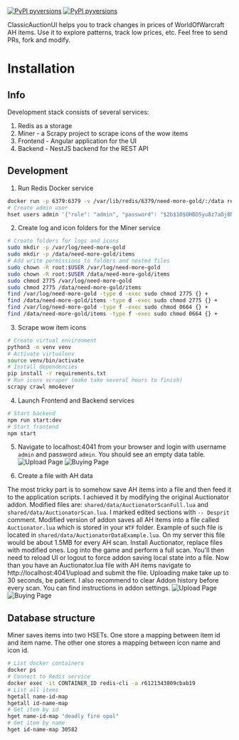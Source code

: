 [![PyPI pyversions](https://img.shields.io/badge/python-3.6-blue.svg)](https://www.python.org/downloads/release/python-360)
[![PyPI pyversions](https://img.shields.io/badge/typescript-%5Ev3.0.0-blue.svg)
](https://www.typescriptlang.org/docs/handbook/release-notes/typescript-3-0.html)

ClassicAuctionUI helps you to track changes in prices of WorldOfWarcraft AH items. Use it to explore patterns, track low prices, etc.
Feel free to send PRs, fork and modify.

# Installation

## Info

Development stack consists of several services:

1. Redis as a storage
2. Miner - a Scrapy project to scrape icons of the wow items
3. Frontend - Angular application for the UI
4. Backend - NestJS backend for the REST API

## Development

1. Run Redis Docker service

```sh
docker run -p 6379:6379 -v /var/lib/redis/6379/need-more-gold/:/data redis:alpine redis-server --requirepass r6121343809cbab19 --appendonly yes
# Create admin user
hset users admin '{"role": "admin", "password": "$2b$10$OHBD5yu8z7aDj8Ntg8FB2.hx4VdcwLBIx3MGcEY.7UMAUTHom7BLO"}'
```

2. Create log and icon folders for the Miner service

```sh
# Create folders for logs and icons
sudo mkdir -p /var/log/need-more-gold
sudo mkdir -p /data/need-more-gold/items
# Add write permissions to folders and nested files
sudo chown -R root:$USER /var/log/need-more-gold
sudo chown -R root:$USER /data/need-more-gold/items
sudo chmod 2775 /var/log/need-more-gold
sudo chmod 2775 /data/need-more-gold/items
find /var/log/need-more-gold -type d -exec sudo chmod 2775 {} +
find /data/need-more-gold/items -type d -exec sudo chmod 2775 {} +
find /var/log/need-more-gold -type f -exec sudo chmod 0664 {} +
find /data/need-more-gold/items -type f -exec sudo chmod 0664 {} +
```

3. Scrape wow item icons

```sh
# Create virtual environment
python3 -m venv venv
# Activate virtualenv
source venv/bin/activate
# Install dependencies
pip install -r requirements.txt
# Run icons scraper (make take several hours to finish)
scrapy crawl mmo4ever
```

4. Launch Frontend and Backend services

```sh
# Start backend
npm run start:dev
# Start frontend
npm start
```

5. Navigate to localhost:4041 from your browser and login with username `admin` and password `admin`. You should see an empty data table.
   ![Upload Page](../assets/upload.JPG?raw=true)
   ![Buying Page](../assets/table-empty.JPG?raw=true)

6. Create a file with AH data

The most tricky part is to somehow save AH items into a file and then feed it
to the application scripts. I achieved it by modifying the original Auctionator
addon. Modified files are: `shared/data/AuctionatorScanFull.lua` and
`shared/data/AuctionatorScan.lua`. I marked edited sections with `-- Desprit` comment.
Modified version of addon saves all AH items into a file called `Auctionator.lua`
which is stored in your `WTF` folder. Example of such file is located in `shared/data/AuctionatorDataExample.lua`. On my server this file would be about 1.5MB for every AH scan.
Install Auctionator, replace files with modified ones. Log into the game and perform a
full scan. You'll then need to reload UI or logout to force addon saving local state into a file.
Now than you have an Auctionator.lua file with AH items navigate to http://localhost:4041/upload and submit the file. Uploading make take up to 30 seconds, be patient. I also recommend to clear Addon history before every scan. You can find instructions in addon settings.
![Upload Page](../assets/table-data.JPG?raw=true)
![Buying Page](../assets/graph.JPG?raw=true)

## Database structure

Miner saves items into two HSETs. One store a mapping
between item id and item name. The other one stores a
mapping between icon name and icon id.

```sh
# List docker containers
docker ps
# Connect to Redis service
docker exec -it CONTAINER_ID redis-cli -a r6121343809cbab19
# List all items
hgetall name-id-map
hgetall id-name-map
# Get item by id
hget name-id-map "deadly fire opal"
# Get item by name
hget id-name-map 30582
```

